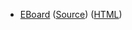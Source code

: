 * [EBoard](../eboards/eboard.04.html)
  ([Source](../eboards/eboard.04.md))
  ([HTML](../eboards/eboard.04.html))
